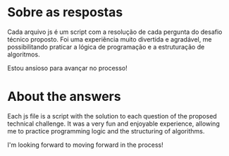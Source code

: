 # Sobre as respostas

Cada arquivo js é um script com a resolução de cada pergunta do desafio técnico proposto. Foi uma experiẽncia muito divertida e agradável, me possibilitando praticar a lógica de programação
e a estruturação de algoritmos.

Estou ansioso para avançar no processo!

# About the answers

Each js file is a script with the solution to each question of the proposed technical challenge. It was a very fun and enjoyable experience, allowing me to practice programming logic
and the structuring of algorithms.

I'm looking forward to moving forward in the process!
